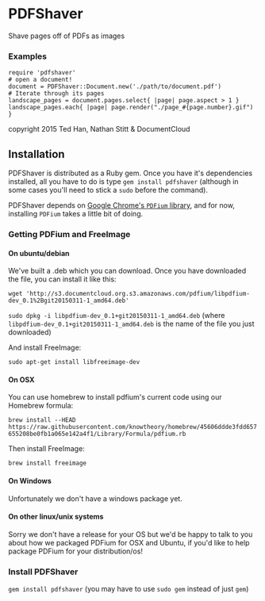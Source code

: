 # PDFShaver

Shave pages off of PDFs as images

### Examples

    require 'pdfshaver'
    # open a document!
    document = PDFShaver::Document.new('./path/to/document.pdf')
    # Iterate through its pages
    landscape_pages = document.pages.select{ |page| page.aspect > 1 }
    landscape_pages.each{ |page| page.render("./page_#{page.number}.gif") }

copyright 2015 Ted Han, Nathan Stitt & DocumentCloud

## Installation

PDFShaver is distributed as a Ruby gem.  Once you have it's dependencies installed, all you have to do is type `gem install pdfshaver` (although in some cases you'll need to stick a `sudo` before the command).

PDFShaver depends on [Google Chrome's `PDFium` library][pdfium], and for now, installing `PDFium` takes a little bit of doing.

[pdfium]: https://code.google.com/p/pdfium/

### Getting PDFium and FreeImage

#### On ubuntu/debian

We've built a .deb which you can download.  Once you have downloaded the file, you can install it like this:

`wget 'http://s3.documentcloud.org.s3.amazonaws.com/pdfium/libpdfium-dev_0.1%2Bgit20150311-1_amd64.deb'`

`sudo dpkg -i libpdfium-dev_0.1+git20150311-1_amd64.deb` (where `libpdfium-dev_0.1+git20150311-1_amd64.deb` is the name of the file you just downloaded)

And install FreeImage:

`sudo apt-get install libfreeimage-dev`

#### On OSX

You can use homebrew to install pdfium's current code using our Homebrew formula:

`brew install --HEAD https://raw.githubusercontent.com/knowtheory/homebrew/45606ddde3fdd657655208be0fb1a065e142a4f1/Library/Formula/pdfium.rb`

Then install FreeImage:

`brew install freeimage`

#### On Windows

Unfortunately we don't have a windows package yet.

#### On other linux/unix systems

Sorry we don't have a release for your OS but we'd be happy to talk to you about how we packaged PDFium for OSX and Ubuntu, if you'd like to help package PDFium for your distribution/os!

### Install PDFShaver

`gem install pdfshaver` (you may have to use `sudo gem` instead of just `gem`)